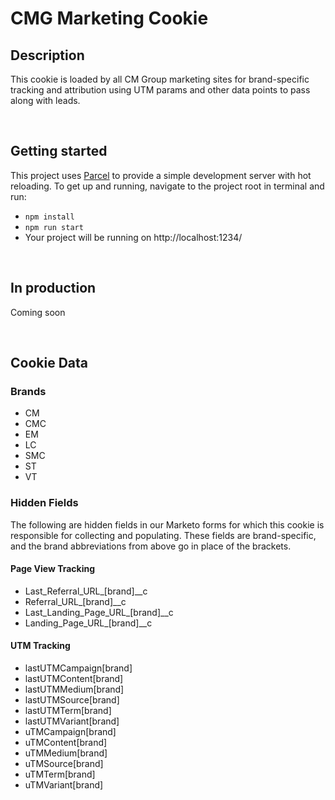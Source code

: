 # CMG Marketing Cookie

## Description

This cookie is loaded by all CM Group marketing sites for brand-specific tracking and attribution using UTM params and other data points to pass along with leads.

<br />

## Getting started

This project uses [Parcel](https://parceljs.org/getting-started/webapp/) to provide a simple development server with hot reloading. To get up and running, navigate to the project root in terminal and run:
- `npm install`
- `npm run start`
- Your project will be running on http://localhost:1234/

<br />

## In production

Coming soon

<br />

## Cookie Data

### Brands

- CM
- CMC
- EM
- LC
- SMC
- ST
- VT

### Hidden Fields
The following are hidden fields in our Marketo forms for which this cookie is responsible for collecting and populating. These fields are brand-specific, and the brand abbreviations from above go in place of the brackets.

#### Page View Tracking

- Last_Referral_URL_[brand]__c
- Referral_URL_[brand]__c
- Last_Landing_Page_URL_[brand]__c
- Landing_Page_URL_[brand]__c

#### UTM Tracking
- lastUTMCampaign[brand]
- lastUTMContent[brand]
- lastUTMMedium[brand]
- lastUTMSource[brand]
- lastUTMTerm[brand]
- lastUTMVariant[brand]
- uTMCampaign[brand]
- uTMContent[brand]
- uTMMedium[brand]
- uTMSource[brand]
- uTMTerm[brand]
- uTMVariant[brand]
